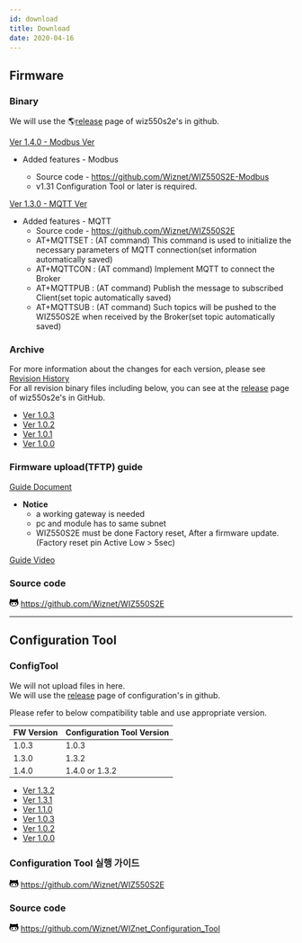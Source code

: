 ```yaml
---
id: download
title: Download
date: 2020-04-16
---
```


## Firmware

### Binary

We will use the 🌎[release](https://github.com/Wiznet/WIZ550S2E/releases) page of wiz550s2e's in github.  
  
<a href="https://github.com/Wiznet/WIZ550S2E-Modbus/releases/download/v1.4.0/Binary_v140.zip" target="_blank">Ver 1.4.0 - Modbus Ver</a>  
 * Added features - Modbus

    * Source code - https://github.com/Wiznet/WIZ550S2E-Modbus
    * v1.31 Configuration Tool or later is required.

<a href="https://github.com/Wiznet/WIZ550S2E/releases/download/v1.3.0/Binary_v130.zip" target="_blank">Ver 1.3.0 - MQTT Ver</a>  
  *  Added features - MQTT
      * Source code - https://github.com/Wiznet/WIZ550S2E
      * AT+MQTTSET : (AT command) This command is used to initialize the necessary parameters of MQTT connection(set information automatically saved)
      * AT+MQTTCON : (AT command) Implement MQTT to connect the Broker
      * AT+MQTTPUB : (AT command) Publish the message to subscribed Client(set topic automatically saved)
      * AT+MQTTSUB : (AT command) Such topics will be pushed to the WIZ550S2E when received by the Broker(set topic automatically saved)

### Archive

For more information about the changes for each version, please see
[Revision History](https://github.com/Wiznet/WIZ550S2E/blob/master/README.md#RevisionHistory)  
For all revision binary files including below, you can see at the
[release](https://github.com/Wiznet/WIZ550S2E/releases) page of
wiz550s2e's in GitHub.

  - <a href="/img/products/wiz550s2e/binary_v1.0.3.zip" target="_blank">Ver 1.0.3</a>
  - <a href="/img/products/wiz550s2e/binary_v1.0.2.zip" target="_blank">Ver 1.0.2</a>
  - <a href="/img/products/wiz550s2e/binary_v1.0.1.zip" target="_blank">Ver 1.0.1</a>
  - <a href="/img/products/wiz550s2e/wiz550s2e.zip" target="_blank">Ver 1.0.0</a>

### Firmware upload(TFTP) guide

<a href="/img/products/wiz550s2e/wiz550s2e_fw_uploading_tftp.pdf" target="_blank">Guide Document</a>  

-  **Notice**
   - a working gateway is needed
   - pc and module has to same subnet
   - WIZ550S2E must be done Factory reset, After a firmware update. (Factory reset pin Active Low > 5sec)

[Guide Video](/img/products/wiz550s2e/without_subtitle.mp4)

### Source code

![](/img/products/w5500/w5500_evb/icons/github.png)
<https://github.com/Wiznet/WIZ550S2E>

-----

## Configuration Tool

### ConfigTool

We will not upload files in here.  
We will use the [release](https://github.com/Wiznet/WIZnet_Configuration_Tool/releases)
page of configuration's in github.  

Please refer to below compatibility table and use appropriate version.

| FW Version | Configuration Tool Version |
|------------|----------------------------|
| 1.0.3      | 1.0.3                      |
| 1.3.0      | 1.3.2                      |
| 1.4.0      | 1.4.0 or 1.3.2             |



- [Ver 1.3.2](https://github.com/Wiznet/WIZnet_Configuration_Tool/releases/download/1.3.2/WIZnet_Configuration_Tool.jar)
- [Ver 1.3.1](https://github.com/Wiznet/WIZnet_Configuration_Tool/releases/download/v1.3.1/WIZnet_Configuration_Tool.jar)  
- <a href="/img/products/wiz550s2e/wiznet_configuration_tool_ver1.10.zip" target="_blank">Ver 1.1.0</a>  
- <a href="/img/products/wiz550sr/wiz550sr_download/wiznet_configuration_tool_ver1.03.zip" target="_blank">Ver 1.0.3</a>  
- <a href="/img/products/wiz550s2e/wiznet_configuration_tool_ver1.02.zip" target="_blank">Ver 1.0.2</a>  
- <a href="/img/products/wiz550s2e/wiz550s2e_configuration_tool_ver1.00_0724.zip" target="_blank">Ver 1.0.0</a>


### Configuration Tool 실행 가이드

![](/img/github.png)
<https://github.com/Wiznet/WIZ550S2E>

### Source code

![](/img/github.png)
<https://github.com/Wiznet/WIZnet_Configuration_Tool>
